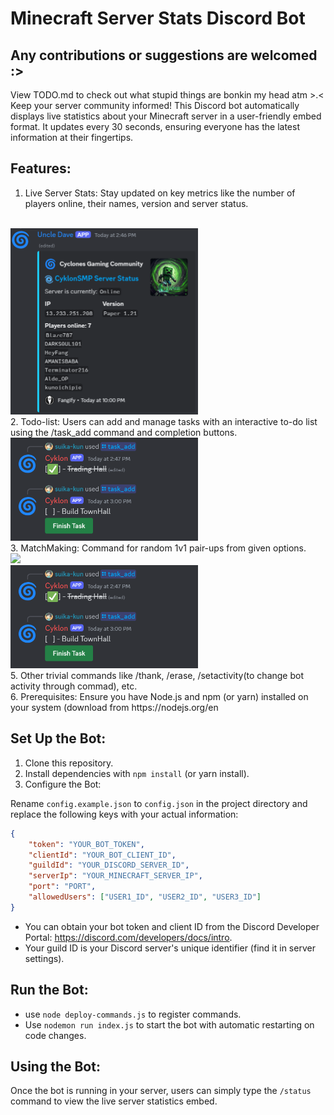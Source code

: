 # Minecraft Server Stats Discord Bot
## Any contributions or suggestions are welcomed :>
View TODO.md to check out what stupid things are bonkin my head atm >.< <br> 
Keep your server community informed! This Discord bot automatically displays live statistics about your Minecraft server in a user-friendly embed format. It updates every 30 seconds, ensuring everyone has the latest information at their fingertips.

## Features:

1. Live Server Stats: Stay updated on key metrics like the number of players online, their names, version and server status.
<br>
<img src="./embed.png" width="300">
<br>
2. Todo-list: Users can add and manage tasks with an interactive to-do list using the /task_add command and completion buttons.
<br>
<img src="./todo.png" width="300">
<br>
3. MatchMaking: Command for random 1v1 pair-ups from given options.
<br>
<img src="./matchings.png" width="300">
<br>
<img src="./todo.png" width="300">
<br>
5. Other trivial commands like /thank, /erase, /setactivity(to change bot activity through commad), etc.<br>
6. Prerequisites: Ensure you have Node.js and npm (or yarn) installed on your system (download from https://nodejs.org/en

   
## Set Up the Bot:

1. Clone this repository.
2. Install dependencies with `npm install` (or yarn install).
3. Configure the Bot:

Rename `config.example.json` to `config.json` in the project directory and replace the following keys with your actual information:
```json
{
    "token": "YOUR_BOT_TOKEN",
    "clientId": "YOUR_BOT_CLIENT_ID",
    "guildId": "YOUR_DISCORD_SERVER_ID",
    "serverIp": "YOUR_MINECRAFT_SERVER_IP",
    "port": "PORT",
    "allowedUsers": ["USER1_ID", "USER2_ID", "USER3_ID"]
}
```
- You can obtain your bot token and client ID from the Discord Developer Portal: https://discord.com/developers/docs/intro.
- Your guild ID is your Discord server's unique identifier (find it in server settings).

## Run the Bot:
- use `node deploy-commands.js` to register commands.
- Use `nodemon run index.js` to start the bot with automatic restarting on code changes.

## Using the Bot:

Once the bot is running in your server, users can simply type the `/status` command to view the live server statistics embed.
